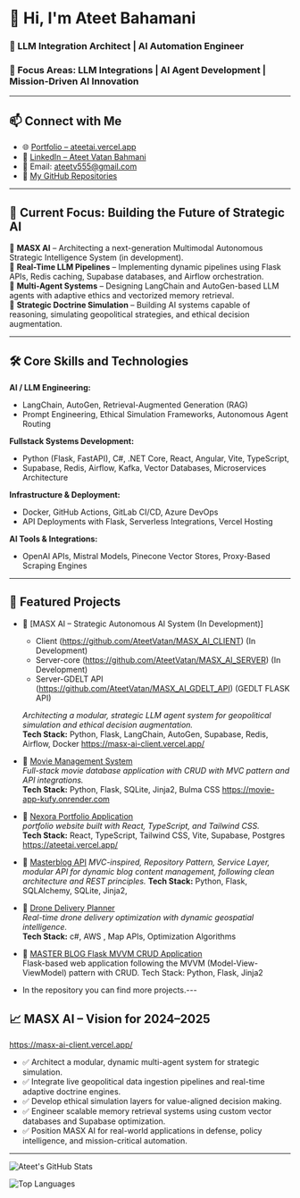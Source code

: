 # 👋 Hi, I'm Ateet Bahamani

### 🧠 LLM Integration Architect | AI Automation Engineer
### 🎯 Focus Areas: LLM Integrations | AI Agent Development | Mission-Driven AI Innovation

---

## 📫 Connect with Me

- 🌐 [Portfolio – ateetai.vercel.app](https://ateetai.vercel.app)
- 🔗 [LinkedIn – Ateet Vatan Bahmani](https://www.linkedin.com/in/ateet-vatan-bahmani)
- 📧 Email: ateetv555@gmail.com
- 📂 [My GitHub Repositories](https://github.com/AteetVatan?tab=repositories)

---

## 🚀 Current Focus: Building the Future of Strategic AI

🔹 **MASX AI** – Architecting a next-generation Multimodal Autonomous Strategic Intelligence System (in development).  
🔹 **Real-Time LLM Pipelines** – Implementing dynamic pipelines using Flask APIs, Redis caching, Supabase databases, and Airflow orchestration.  
🔹 **Multi-Agent Systems** – Designing LangChain and AutoGen-based LLM agents with adaptive ethics and vectorized memory retrieval.  
🔹 **Strategic Doctrine Simulation** – Building AI systems capable of reasoning, simulating geopolitical strategies, and ethical decision augmentation.

---

## 🛠️ Core Skills and Technologies

**AI / LLM Engineering:**  
- LangChain, AutoGen, Retrieval-Augmented Generation (RAG)  
- Prompt Engineering, Ethical Simulation Frameworks, Autonomous Agent Routing

**Fullstack Systems Development:**  
- Python (Flask, FastAPI), C#, .NET Core, React, Angular, Vite, TypeScript, 
- Supabase, Redis, Airflow, Kafka, Vector Databases, Microservices Architecture

**Infrastructure & Deployment:**  
- Docker, GitHub Actions, GitLab CI/CD, Azure DevOps  
- API Deployments with Flask, Serverless Integrations, Vercel Hosting

**AI Tools & Integrations:**  
- OpenAI APIs, Mistral Models, Pinecone Vector Stores, Proxy-Based Scraping Engines

---
## 🌟 Featured Projects

- 🚀 [MASX AI – Strategic Autonomous AI System (In Development)]
  - Client (https://github.com/AteetVatan/MASX_AI_CLIENT) (In Development)
  - Server-core (https://github.com/AteetVatan/MASX_AI_SERVER) (In Development)
  - Server-GDELT API (https://github.com/AteetVatan/MASX_AI_GDELT_API) (GEDLT FLASK API)
    
  *Architecting a modular, strategic LLM agent system for geopolitical simulation and ethical decision augmentation.*  
  **Tech Stack:** Python, Flask, LangChain, AutoGen, Supabase, Redis, Airflow, Docker
  https://masx-ai-client.vercel.app/

- 🚀 [Movie Management System](https://github.com/AteetVatan/Movie_Project)  
  *Full-stack movie database application with CRUD with MVC pattern and API integrations.*  
  **Tech Stack:** Python, Flask, SQLite, Jinja2, Bulma CSS
  https://movie-app-kufy.onrender.com

- 🚀 [Nexora Portfolio Application](https://github.com/AteetVatan/Ateet_Portfolio_APP_Nexora)  
  *portfolio website built with React, TypeScript, and Tailwind CSS.*  
  **Tech Stack:** React, TypeScript, Tailwind CSS, Vite, Supabase, Postgres
  https://ateetai.vercel.app/
    
- 🚀 [Masterblog API](https://github.com/AteetVatan/Masterblog_API) 
  *MVC-inspired, Repository Pattern, Service Layer, modular API for dynamic blog content management, following clean architecture and REST principles.*
  **Tech Stack:** Python, Flask, SQLAlchemy, SQLite, Jinja2,
    
- 🚀 [Drone Delivery Planner](https://github.com/AteetVatan/DroneDeliveryPlanner)  
  *Real-time drone delivery optimization with dynamic geospatial intelligence.*  
  **Tech Stack:** c#, AWS , Map APIs, Optimization Algorithms
  
- 🚀 [MASTER BLOG Flask MVVM CRUD Application](https://github.com/AteetVatan/Masterblog)  
  Flask-based web application following the MVVM (Model-View-ViewModel) pattern with CRUD.
  Tech Stack: Python, Flask, Jinja2

- In the repository you can find more projects.---

## 📈 MASX AI – Vision for 2024–2025

https://masx-ai-client.vercel.app/
- ✅ Architect a modular, dynamic multi-agent system for strategic simulation.  
- ✅ Integrate live geopolitical data ingestion pipelines and real-time adaptive doctrine engines.  
- ✅ Develop ethical simulation layers for value-aligned decision making.  
- ✅ Engineer scalable memory retrieval systems using custom vector databases and Supabase optimization.  
- ✅ Position MASX AI for real-world applications in defense, policy intelligence, and mission-critical automation.

---

![Ateet's GitHub Stats](https://github-readme-stats.vercel.app/api?username=AteetVatan&show_icons=true&theme=radical)

![Top Languages](https://github-readme-stats.vercel.app/api/top-langs/?username=AteetVatan&layout=compact&theme=radical)
